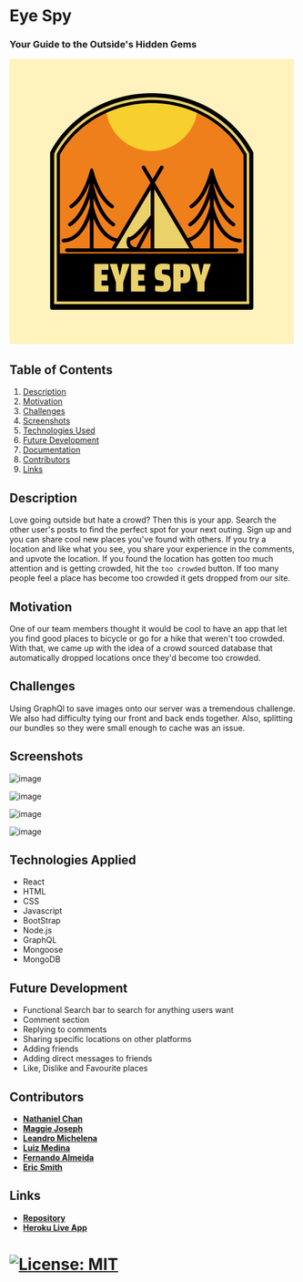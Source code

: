 # Eye Spy
### Your Guide to the Outside's Hidden Gems

![Eye-Spy-logo](./client/src/images/eye-spy-500x500.png)

## Table of Contents
1. [Description](#description)
2. [Motivation](#motivation)
3. [Challenges](#challenges)
4. [Screenshots](#screenshots)
5. [Technologies Used](#technologiesused)
6. [Future Development](#future)
7. [Documentation](#documentation)
8. [Contributors](#contributors)
9. [Links](#links)

## Description
Love going outside but hate a crowd?  Then this is your app.  Search the other user's posts to find the perfect spot for your next outing. Sign up and you can share cool new places you've found with others.  If you try a location and like what you see, you share your experience in the comments, and upvote the location.  If you found the location has gotten too much attention and is getting crowded, hit the `too crowded` button.  If too many people feel a place has become too crowded it gets dropped from our site.

## Motivation
One of our team members thought it would be cool to have an app that let you find good places to bicycle or go for a hike that weren't too crowded.  With that, we came up with the idea of a crowd sourced database that automatically dropped locations once they'd become too crowded.

## Challenges
Using GraphQl to save images onto our server was a tremendous challenge.  We also had difficulty tying our front and back ends together.  Also, splitting our bundles so they were small enough to cache was an issue.

## Screenshots
![image](https://user-images.githubusercontent.com/98130524/181657042-ba20ac44-d52c-48df-b0d1-4b026884b822.png)

![image](https://user-images.githubusercontent.com/98130524/181657023-245d3376-b5a4-4154-9667-cdb5d9638c08.png)

![image](https://user-images.githubusercontent.com/98130524/181657067-d33f9b82-dbb4-4ad3-8254-c9bbb645c94c.png)

![image](https://user-images.githubusercontent.com/98130524/181657100-d1f0c3f6-7992-4500-b3d1-e9192f7167a0.png)

## Technologies Applied
* React
* HTML
* CSS
* Javascript
* BootStrap
* Node.js
* GraphQL
* Mongoose
* MongoDB

## Future Development
* Functional Search bar to search for anything users want
* Comment section
* Replying to comments
* Sharing specific locations on other platforms
* Adding friends
* Adding direct messages to friends
* Like, Dislike and Favourite places

## Contributors
* **[Nathaniel Chan](https://github.com/nchan22)**
* **[Maggie Joseph](https://github.com/maggiejoe)**
* **[Leandro Michelena](https://github.com/leandromichelena)**
* **[Luiz Medina](https://github.com/luizmedina87)**
* **[Fernando Almeida](https://github.com/flalmeida3105)**
* **[Eric Smith](https://github.com/frodrickfronkenstein)**

## Links
* **[Repository](https://github.com/CaptainNate/eye-spy)**
* **[Heroku Live App](https://eye-spy-2022.herokuapp.com/)**

# [![License: MIT](https://img.shields.io/badge/License-MIT-yellow.svg)](https://opensource.org/licenses/MIT)
